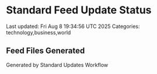 # Standard Feed Update Status
Last updated: Fri Aug  8 19:34:56 UTC 2025
Categories: technology,business,world

## Feed Files Generated

Generated by Standard Updates Workflow
